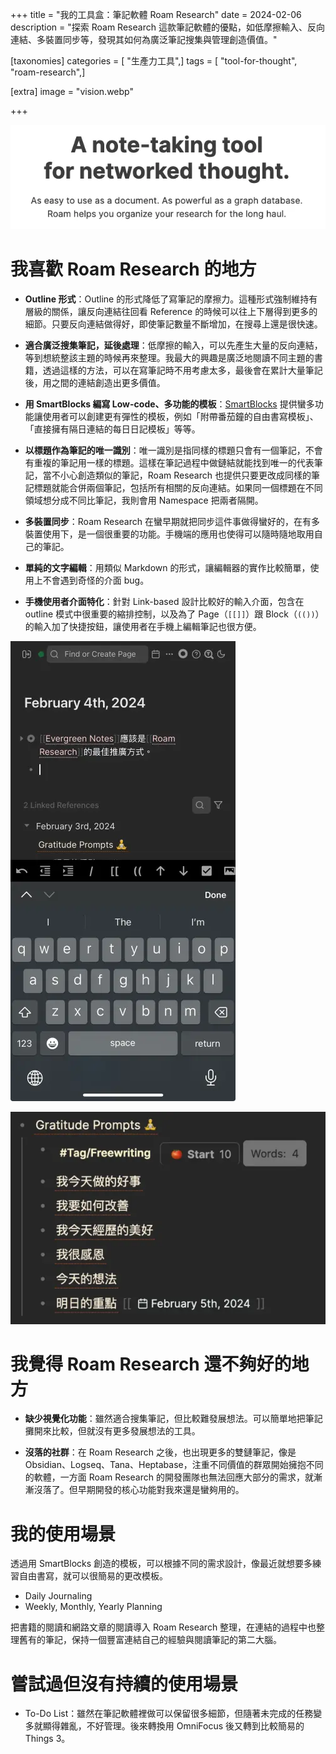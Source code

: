 +++
title = "我的工具盒：筆記軟體 Roam Research"
date = 2024-02-06
description = "探索 Roam Research 這款筆記軟體的優點，如低摩擦輸入、反向連結、多裝置同步等，發現其如何為廣泛筆記搜集與管理創造價值。"

[taxonomies]
categories = [ "生產力工具",]
tags = [ "tool-for-thought", "roam-research",]

[extra]
image = "vision.webp"

+++

![](vision.webp)

# 我喜歡 Roam Research 的地方

* **Outline 形式**：Outline 的形式降低了寫筆記的摩擦力。這種形式強制維持有層級的關係，讓反向連結往回看 Reference 的時候可以往上下層得到更多的細節。只要反向連結做得好，即使筆記數量不斷增加，在搜尋上還是很快速。

* **適合廣泛搜集筆記，延後處理**：低摩擦的輸入，可以先產生大量的反向連結，等到想統整該主題的時候再來整理。我最大的興趣是廣泛地閱讀不同主題的書籍，透過這樣的方法，可以在寫筆記時不用考慮太多，最後會在累計大量筆記後，用之間的連結創造出更多價值。

* **用 SmartBlocks 編寫 Low-code、多功能的模板**：[SmartBlocks](https://github.com/RoamJS/smartblocks/blob/main/docs/050-command-reference/index.md) 提供蠻多功能讓使用者可以創建更有彈性的模板，例如「附帶番茄鐘的自由書寫模板」、「直接擁有隔日連結的每日日記模板」等等。

* **以標題作為筆記的唯一識別**：唯一識別是指同樣的標題只會有一個筆記，不會有重複的筆記用一樣的標題。這樣在筆記過程中做鏈結就能找到唯一的代表筆記，當不小心創造類似的筆記，Roam Research 也提供只要更改成同樣的筆記標題就能合併兩個筆記，包括所有相關的反向連結。如果同一個標題在不同領域想分成不同比筆記，我則會用 Namespace 把兩者隔開。

* **多裝置同步**：Roam Research 在蠻早期就把同步這件事做得蠻好的，在有多裝置使用下，是一個很重要的功能。手機端的應用也使得可以隨時隨地取用自己的筆記。

* **單純的文字編輯**：用類似 Markdown 的形式，讓編輯器的實作比較簡單，使用上不會遇到奇怪的介面 bug。

* **手機使用者介面特化**：針對 Link-based 設計比較好的輸入介面，包含在 outline 模式中很重要的縮排控制，以及為了 Page（`[[]]`）跟 Block（`(())`）的輸入加了快捷按鈕，讓使用者在手機上編輯筆記也很方便。

![](mobile.webp)


![](smartblocks.webp)

# 我覺得 Roam Research 還不夠好的地方

* **缺少視覺化功能**：雖然適合搜集筆記，但比較難發展想法。可以簡單地把筆記攤開來比較，但就沒有更多發展想法的工具。

* **沒落的社群**：在 Roam Research 之後，也出現更多的雙鏈筆記，像是 Obsidian、Logseq、Tana、Heptabase，注重不同價值的群眾開始擁抱不同的軟體，一方面 Roam Research 的開發團隊也無法回應大部分的需求，就漸漸沒落了。但早期開發的核心功能對我來還是蠻夠用的。

# 我的使用場景

透過用 SmartBlocks 創造的模板，可以根據不同的需求設計，像最近就想要多練習自由書寫，就可以很簡易的更改模板。

* Daily Journaling
* Weekly, Monthly, Yearly Planning

把書籍的閱讀和網路文章的閱讀導入 Roam Research 整理，在連結的過程中也整理舊有的筆記，保持一個豐富連結自己的經驗與閱讀筆記的第二大腦。

# 嘗試過但沒有持續的使用場景

* To-Do List：雖然在筆記軟體裡做可以保留很多細節，但隨著未完成的任務變多就顯得雜亂，不好管理。後來轉換用 OmniFocus 後又轉到比較簡易的 Things 3。
